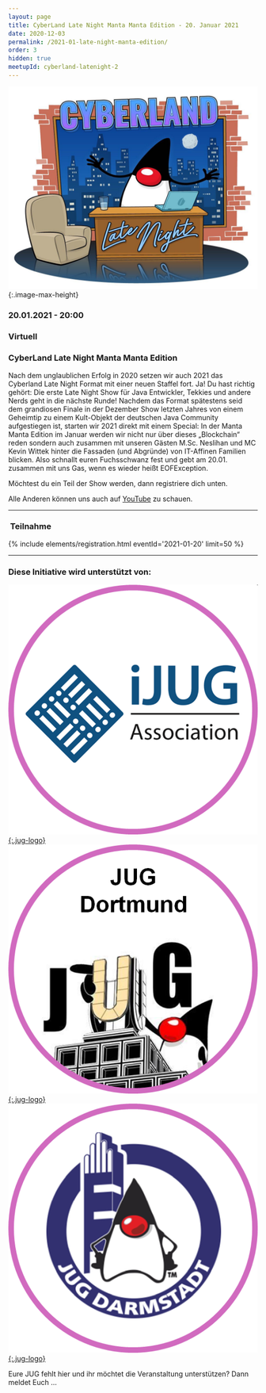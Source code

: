 ```yaml
---
layout: page
title: CyberLand Late Night Manta Manta Edition - 20. Januar 2021
date: 2020-12-03
permalink: /2021-01-late-night-manta-edition/
order: 3
hidden: true
meetupId: cyberland-latenight-2
---
```


![Logo](/assets/logo/cyberland-Late-Night.jpg){:.image-max-height}

### <i class="fas fa-lg fa-calendar"></i> 20.01.2021 - 20:00

### <i class="fas fa-lg fa-globe"></i> Virtuell

### <i class="fas fa-lg fa-tv"></i> CyberLand Late Night Manta Manta Edition

Nach dem unglaublichen Erfolg in 2020 setzen wir auch 2021 das Cyberland Late Night Format mit einer neuen Staffel fort. Ja! Du hast richtig gehört: Die erste Late Night Show für Java Entwickler, Tekkies und andere Nerds geht in die nächste Runde! Nachdem das Format spätestens seid dem grandiosen Finale in der Dezember Show letzten Jahres von einem Geheimtip zu einem Kult-Objekt der deutschen Java Community aufgestiegen ist, starten wir 2021 direkt mit einem Special: In der Manta Manta Edition im Januar werden wir nicht nur über dieses „Blockchain“ reden sondern auch zusammen mit unseren Gästen M.Sc. Neslihan und MC Kevin Wittek hinter die Fassaden (und Abgründe) von IT-Affinen Familien blicken. Also schnallt euren Fuchsschwanz fest und gebt am 20.01. zusammen mit uns Gas, wenn es wieder heißt EOFException.


Möchtest du ein Teil der Show werden, dann registriere dich unten.

Alle Anderen können uns auch auf [YouTube](https://youtu.be/t5-RS-4t-Zw) zu schauen.


<hr />

### <i class="fas fa-lg fa-door-open"></i>&nbsp;Teilnahme

{% include elements/registration.html eventId='2021-01-20' limit=50 %}

<hr />

### <i class="fas fa-lg fa-heart"></i> Diese Initiative wird unterstützt von:

[![ijug](/assets/logo/ijug.png){:.jug-logo}](https://www.ijug.eu/)
[![jugdo](/assets/logo/jugdo.png){:.jug-logo}](https://www.meetup.com/JUG-Dortmund/)
[![jugda](/assets/logo/jugda.png){:.jug-logo}](https://www.jug-da.de/)

Eure JUG fehlt hier und ihr möchtet die Veranstaltung unterstützen? Dann meldet Euch ...
